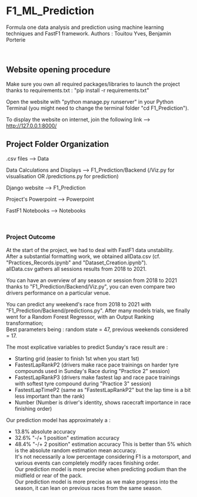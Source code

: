 # F1_ML_Prediction
Formula one data analysis and prediction using machine learning techniques and FastF1 framework.
Authors : Touitou Yves, Benjamin Porterie

<br/>

## Website opening procedure
Make sure you own all required packages/libraries to launch the project thanks to requirements.txt : "pip install -r requirements.txt"

Open the website with "python manage.py runserver" in your Python Terminal (you might need to change the terminal folder "cd F1_Prediction").

To display the website on internet, join the following link --> http://127.0.0.1:8000/

## Project Folder Organization
.csv files --> Data

Data Calculations and Displays --> F1_Prediction/Backend (/Viz.py for visualisation OR /predictions.py for prediction)

Django website --> F1_Prediction

Project's Powerpoint --> Powerpoint

FastF1 Notebooks --> Notebooks  

<br/>

### Project Outcome

At the start of the project, we had to deal with FastF1 data unstability.  
After a substantial formatting work, we obtained allData.csv (cf. "Practices_Records.ipynb" and "Dataset_Creation.ipynb").  
allData.csv gathers all sessions results from 2018 to 2021.


You can have an overview of any season or session from 2018 to 2021 thanks to "F1_Prediction/Backend/Viz.py", you can even compare two drivers performance on a particular venue.


You can predict any weekend's race from 2018 to 2021 with "F1_Prediction/Backend/predictions.py". After many models trials, we finally went for a Random Forest Regressor, with an Output Ranking transformation;  
Best parameters being : random state = 47, previous weekends considered = 17.

The most explicative variables to predict Sunday's race result are :
- Starting grid (easier to finish 1st when you start 1st)  
- FastestLapRankP2 (drivers make race pace trainings on harder tyre compounds used in Sunday's Race during "Practice 2" session)  
- FastestLapRankP3 (drivers make fastest lap and race pace trainings with softest tyre compound during "Practice 3" session)  
- FastestLapTimeP2 (same as "FastestLapRankP2" but the lap time is a bit less important than the rank)  
- Number (Number is driver's identity, shows racecraft importance in race finishing order)

Our prediction model has approximately a :
- 13.8% absolute accuracy
- 32.6% "-/+ 1 position" estimation accuracy
- 48.4% "-/+ 2 position" estimation accuracy
This is better than 5% which is the absolute random estimation mean accuracy.  
It's not necessarily a low percentage considering F1 is a motorsport, and various events can completely modify races finishing order.  
Our prediction model is more precise when predicting podium than the midfield or rear of the pack.  
Our prediction model is more precise as we make progress into the season, it can lean on previous races from the same season.
